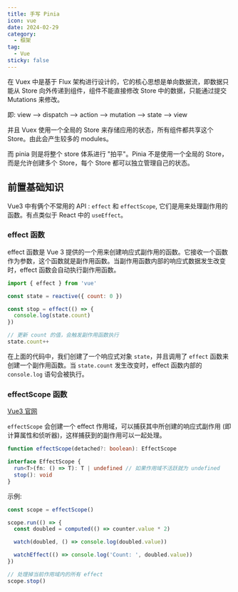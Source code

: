 ```yaml
---
title: 手写 Pinia
icon: vue
date: 2024-02-29
category:
  - 框架
tag:
  - Vue
sticky: false
---
```


在 Vuex 中是基于 Flux 架构进行设计的，它的核心思想是单向数据流，即数据只能从 Store 向外传递到组件，组件不能直接修改 Store 中的数据，只能通过提交 Mutations 来修改。

即: view --> dispatch --> action --> mutation --> state --> view

并且 Vuex 使用一个全局的 Store 来存储应用的状态，所有组件都共享这个 Store。由此会产生较多的 modules。

而 pinia 则是将整个 store 体系进行 "拍平"。Pinia 不是使用一个全局的 Store，而是允许创建多个 Store，每个 Store 都可以独立管理自己的状态。

## 前置基础知识

Vue3 中有俩个不常用的 API : `effect` 和 `effectScope`, 它们是用来处理副作用的函数。有点类似于 React 中的 `useEffect`。

### effect 函数

effect 函数是 Vue 3 提供的一个用来创建响应式副作用的函数。它接收一个函数作为参数，这个函数就是副作用函数。当副作用函数内部的响应式数据发生改变时，effect 函数会自动执行副作用函数。

```js
import { effect } from 'vue'

const state = reactive({ count: 0 })

const stop = effect(() => {
  console.log(state.count)
})

// 更新 count 的值，会触发副作用函数执行
state.count++
```

在上面的代码中，我们创建了一个响应式对象 `state`，并且调用了 `effect` 函数来创建一个副作用函数。当 `state.count` 发生改变时，effect 函数内部的 `console.log` 语句会被执行。

### effectScope 函数

[Vue3 官网](https://cn.vuejs.org/api/reactivity-advanced.html#effectscope)

`effectScope` 会创建一个 effect 作用域，可以捕获其中所创建的响应式副作用 (即计算属性和侦听器)，这样捕获到的副作用可以一起处理。

```ts
function effectScope(detached?: boolean): EffectScope

interface EffectScope {
  run<T>(fn: () => T): T | undefined // 如果作用域不活跃就为 undefined
  stop(): void
}
```

示例:

```ts
const scope = effectScope()

scope.run(() => {
  const doubled = computed(() => counter.value * 2)

  watch(doubled, () => console.log(doubled.value))

  watchEffect(() => console.log('Count: ', doubled.value))
})

// 处理掉当前作用域内的所有 effect
scope.stop()
```
